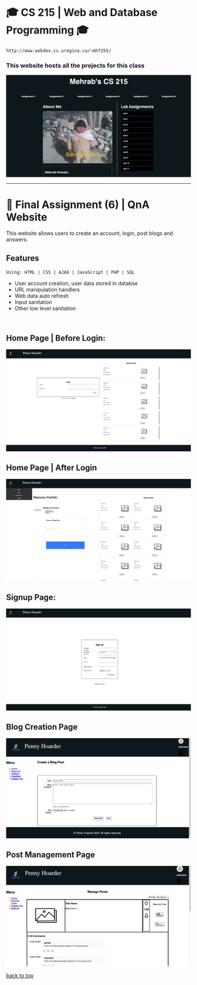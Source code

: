# <a name="uofr-cs215">🎓 CS 215 | Web and Database Programming 🎓</a>
```
http://www.webdev.cs.uregina.ca/~mhf255/
```
### This website hosts all the projects for this class
![image](Images/CS215.png)



---



# 📰 Final Assignment (6) | QnA Website
This website allows users to create an account, login, post blogs and answers.

## Features
```
Using: HTML | CSS | AJAX | JavaScript | PHP | SQL
```
 * User account creation, user data stored in databse
 * URL manipulation handlers
 * Web data auto refresh
 * Input sanitation
 * Other low level sanitation
<br>


  ## Home Page | Before Login:
  ![image](Images/home-page-before-login.png)

  ## Home Page | After Login
  ![image](Images/home-page-after-login.png)

  ## Signup Page:
  ![image](Images/signup-page.png)

  ## Blog Creation Page
  ![image](Images/blog-creation-page.png)

  ## Post Management Page
  ![image](Images/post-management.png)

  

  [back to top](#uofr-cs215)

